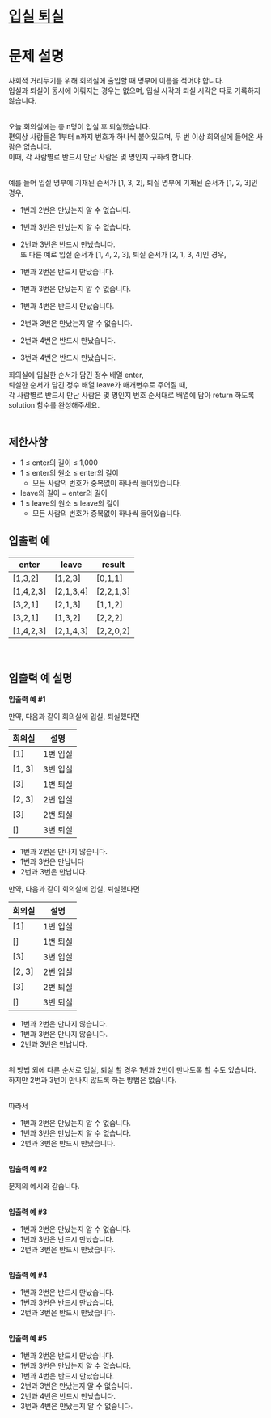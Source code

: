 # <a href="https://programmers.co.kr/learn/courses/30/lessons/86048">입실 퇴실</a>

# 문제 설명

사회적 거리두기를 위해 회의실에 출입할 때 명부에 이름을 적어야 합니다. <br />
입실과 퇴실이 동시에 이뤄지는 경우는 없으며, 입실 시각과 퇴실 시각은 따로 기록하지 않습니다.<br /><br />

오늘 회의실에는 총 n명이 입실 후 퇴실했습니다.<br />
편의상 사람들은 1부터 n까지 번호가 하나씩 붙어있으며, 두 번 이상 회의실에 들어온 사람은 없습니다.<br />
이때, 각 사람별로 반드시 만난 사람은 몇 명인지 구하려 합니다.<br /><br />

예를 들어 입실 명부에 기재된 순서가 [1, 3, 2], 퇴실 명부에 기재된 순서가 [1, 2, 3]인 경우,

- 1번과 2번은 만났는지 알 수 없습니다.
- 1번과 3번은 만났는지 알 수 없습니다.
- 2번과 3번은 반드시 만났습니다.
  <br />
  또 다른 예로 입실 순서가 [1, 4, 2, 3], 퇴실 순서가 [2, 1, 3, 4]인 경우,

- 1번과 2번은 반드시 만났습니다.
- 1번과 3번은 만났는지 알 수 없습니다.
- 1번과 4번은 반드시 만났습니다.
- 2번과 3번은 만났는지 알 수 없습니다.
- 2번과 4번은 반드시 만났습니다.
- 3번과 4번은 반드시 만났습니다.
  <br />

회의실에 입실한 순서가 담긴 정수 배열 enter, <br />
퇴실한 순서가 담긴 정수 배열 leave가 매개변수로 주어질 때,<br />
각 사람별로 반드시 만난 사람은 몇 명인지 번호 순서대로 배열에 담아 return 하도록 solution 함수를 완성해주세요.<br /><br />

## 제한사항

- 1 ≤ enter의 길이 ≤ 1,000
- 1 ≤ enter의 원소 ≤ enter의 길이
  - 모든 사람의 번호가 중복없이 하나씩 들어있습니다.
- leave의 길이 = enter의 길이
- 1 ≤ leave의 원소 ≤ leave의 길이
  - 모든 사람의 번호가 중복없이 하나씩 들어있습니다.

## 입출력 예

| enter     | leave     | result    |
| --------- | --------- | --------- |
| [1,3,2]   | [1,2,3]   | [0,1,1]   |
| [1,4,2,3] | [2,1,3,4] | [2,2,1,3] |
| [3,2,1]   | [2,1,3]   | [1,1,2]   |
| [3,2,1]   | [1,3,2]   | [2,2,2]   |
| [1,4,2,3] | [2,1,4,3] | [2,2,0,2] |

<br />

## 입출력 예 설명

<b>입출력 예 #1</b><br />

만약, 다음과 같이 회의실에 입실, 퇴실했다면 <br />

| 회의실 | 설명     |
| ------ | -------- |
| [1]    | 1번 입실 |
| [1, 3] | 3번 입실 |
| [3]    | 1번 퇴실 |
| [2, 3] | 2번 입실 |
| [3]    | 2번 퇴실 |
| []     | 3번 퇴실 |

- 1번과 2번은 만나지 않습니다.
- 1번과 3번은 만납니다
- 2번과 3번은 만납니다.
  <br />

만약, 다음과 같이 회의실에 입실, 퇴실했다면<br />

| 회의실 | 설명     |
| ------ | -------- |
| [1]    | 1번 입실 |
| []     | 1번 퇴실 |
| [3]    | 3번 입실 |
| [2, 3] | 2번 입실 |
| [3]    | 2번 퇴실 |
| []     | 3번 퇴실 |

- 1번과 2번은 만나지 않습니다.
- 1번과 3번은 만나지 않습니다.
- 2번과 3번은 만납니다.
  <br /><br />

위 방법 외에 다른 순서로 입실, 퇴실 할 경우 1번과 2번이 만나도록 할 수도 있습니다. 하지만 2번과 3번이 만나지 않도록 하는 방법은 없습니다.<br /><br />

따라서

- 1번과 2번은 만났는지 알 수 없습니다.
- 1번과 3번은 만났는지 알 수 없습니다.
- 2번과 3번은 반드시 만났습니다.<br /><br />

<b>입출력 예 #2</b><br />

문제의 예시와 같습니다.<br /><br />

<b>입출력 예 #3</b><br />

- 1번과 2번은 만났는지 알 수 없습니다.
- 1번과 3번은 반드시 만났습니다.
- 2번과 3번은 반드시 만났습니다.<br /><br />

<b>입출력 예 #4</b><br />

- 1번과 2번은 반드시 만났습니다.
- 1번과 3번은 반드시 만났습니다.
- 2번과 3번은 반드시 만났습니다.<br /><br />

<b>입출력 예 #5</b><br />

- 1번과 2번은 반드시 만났습니다.
- 1번과 3번은 만났는지 알 수 없습니다.
- 1번과 4번은 반드시 만났습니다.
- 2번과 3번은 만났는지 알 수 없습니다.
- 2번과 4번은 반드시 만났습니다.
- 3번과 4번은 만났는지 알 수 없습니다.
